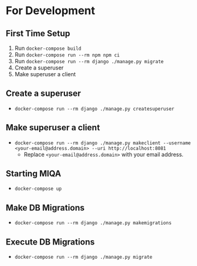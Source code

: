# For Development

## First Time Setup
1. Run `docker-compose build`
2. Run `docker-compose run --rm npm npm ci`
3. Run `docker-compose run --rm django ./manage.py migrate`
4. Create a superuser
5. Make superuser a client

## Create a superuser
- `docker-compose run --rm django ./manage.py createsuperuser`

## Make superuser a client
- `docker-compose run --rm django ./manage.py makeclient --username <your-email@address.domain> --uri http://localhost:8081`
    - Replace `<your-email@address.domain>` with your email address.

## Starting MIQA
- `docker-compose up`

## Make DB Migrations
- `docker-compose run --rm django ./manage.py makemigrations`

## Execute DB Migrations
- `docker-compose run --rm django ./manage.py migrate`